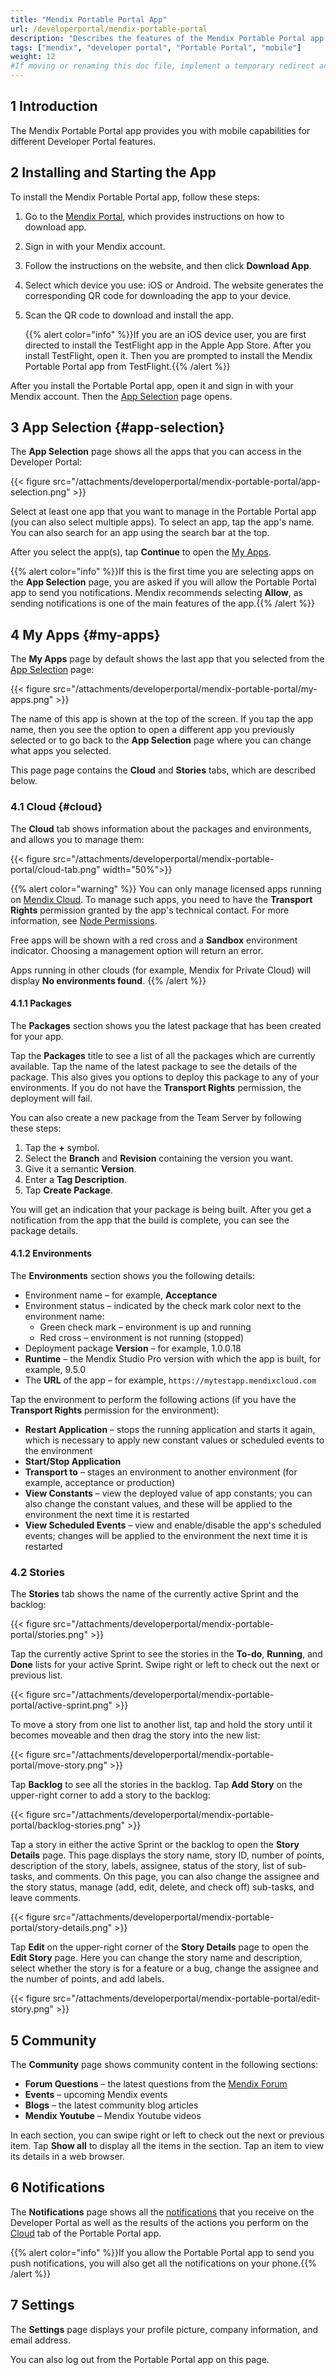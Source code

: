 ```yaml
---
title: "Mendix Portable Portal App"
url: /developerportal/mendix-portable-portal
description: "Describes the features of the Mendix Portable Portal app."
tags: ["mendix", "developer portal", "Portable Portal", "mobile"]
weight: 12
#If moving or renaming this doc file, implement a temporary redirect and let the respective team know they should update the URL in the product. See Mapping to Products for more details.
---
```


## 1 Introduction

The Mendix Portable Portal app provides you with mobile capabilities for different Developer Portal features.

## 2 Installing and Starting the App

To install the Mendix Portable Portal app, follow these steps:

1. Go to the [Mendix Portal](https://mxmobilecc.mendixcloud.com/), which provides instructions on how to download app.
2. Sign in with your Mendix account.
3. Follow the instructions on the website, and then click **Download App**.
4. Select which device you use: iOS or Android. The website generates the corresponding QR code for downloading the app to your device.
5. Scan the QR code to download and install the app.

   {{% alert color="info" %}}If you are an iOS device user,  you are first directed to install the TestFlight app in the Apple App Store. After you install TestFlight, open it. Then you are prompted to install the Mendix Portable Portal app from TestFlight.{{% /alert %}}

After you install the Portable Portal app, open it and sign in with your Mendix account. Then the [App Selection](#app-selection) page opens.

## 3 App Selection {#app-selection}

The **App Selection** page shows all the apps that you can access in the Developer Portal:

{{< figure src="/attachments/developerportal/mendix-portable-portal/app-selection.png" >}}

Select at least one app that you want to manage in the Portable Portal app (you can also select multiple apps). To select an app, tap the app's name. You can also search for an app using the search bar at the top. 

After you select the app(s), tap **Continue** to open the [My Apps](#my-apps).

{{% alert color="info" %}}If this is the first time you are selecting apps on the **App Selection** page, you are asked if you will allow the Portable Portal app to send you notifications. Mendix recommends selecting **Allow**, as sending notifications is one of the main features of the app.{{% /alert %}}

## 4 My Apps {#my-apps}

The **My Apps** page by default shows the last app that you selected from the [App Selection](#app-selection) page:

{{< figure src="/attachments/developerportal/mendix-portable-portal/my-apps.png" >}}

The name of this app is shown at the top of the screen. If you tap the app name, then you see the option to open a different app you previously selected or to go back to the **App Selection** page where you can change what apps you selected.

This page page contains the **Cloud** and **Stories** tabs, which are described below.

### 4.1 Cloud {#cloud}

The **Cloud** tab shows information about the packages and environments, and allows you to manage them:

{{< figure src="/attachments/developerportal/mendix-portable-portal/cloud-tab.png" width="50%">}}

{{% alert color="warning" %}}
You can only manage licensed apps running on [Mendix Cloud](/developerportal/deploy/mendix-cloud-deploy/). To manage such apps, you need to have the **Transport Rights** permission granted by the app's technical contact. For more information, see [Node Permissions](/developerportal/deploy/node-permissions/).

Free apps will be shown with a red cross and a **Sandbox** environment indicator. Choosing a management option will return an error.

Apps running in other clouds (for example, Mendix for Private Cloud) will display **No environments found**.
{{% /alert %}}

#### 4.1.1 Packages

The **Packages** section shows you the latest package that has been created for your app.

Tap the **Packages** title to see a list of all the packages which are currently available. Tap the name of the latest package to see the details of the package. This also gives you options to deploy this package to any of your environments. If you do not have the **Transport Rights** permission, the deployment will fail.

You can also create a new package from the Team Server by following these steps:

1. Tap the **+** symbol.
2. Select the **Branch** and **Revision** containing the version you want.
3. Give it a semantic **Version**.
4. Enter a **Tag Description**.
5. Tap **Create Package**.

You will get an indication that your package is being built. After you get a notification from the app that the build is complete, you can see the package details. 

#### 4.1.2 Environments

The **Environments** section shows you the following details:

* Environment name – for example, **Acceptance**
* Environment status – indicated by the check mark color next to the environment name:
    * Green check mark – environment is up and running
    * Red cross – environment is not running (stopped)
* Deployment package **Version** – for example, 1.0.0.18
* **Runtime** – the Mendix Studio Pro version with which the app is built, for example, 9.5.0
* The **URL** of the app – for example, `https://mytestapp.mendixcloud.com`

Tap the environment to perform the following actions (if you have the **Transport Rights** permission for the environment):

* **Restart Application** – stops the running application and starts it again, which is necessary to apply new constant values or scheduled events to the environment
* **Start/Stop Application**
* **Transport to** – stages an environment to another environment (for example, acceptance or production)
* **View Constants** – view the deployed value of app constants; you can also change the constant values, and these will be applied to the environment the next time it is restarted
* **View Scheduled Events** – view and enable/disable the app's scheduled events; changes will be applied to the environment the next time it is restarted

### 4.2 Stories

The **Stories** tab shows the name of the currently active Sprint and the backlog:

{{< figure src="/attachments/developerportal/mendix-portable-portal/stories.png" >}}

Tap the currently active Sprint to see the stories in the **To-do**, **Running**, and **Done** lists for your active Sprint. Swipe right or left to check out the next or previous list. 

{{< figure src="/attachments/developerportal/mendix-portable-portal/active-sprint.png" >}}

To move a story from one list to another list, tap and hold the story until it becomes moveable and then drag the story into the new list:

{{< figure src="/attachments/developerportal/mendix-portable-portal/move-story.png" >}}

Tap **Backlog** to see all the stories in the backlog. Tap **Add Story** on the upper-right corner to add a story to the backlog:

{{< figure src="/attachments/developerportal/mendix-portable-portal/backlog-stories.png" >}}

Tap a story in either the active Sprint or the backlog to open the **Story Details** page. This page displays the story name, story ID, number of points, description of the story, labels, assignee, status of the story, list of sub-tasks, and comments. On this page, you can also change the assignee and the story status, manage (add, edit, delete, and check off) sub-tasks, and leave comments.

{{< figure src="/attachments/developerportal/mendix-portable-portal/story-details.png" >}}

Tap **Edit** on the upper-right corner of the **Story Details** page to open the **Edit Story** page. Here you can change the story name and description, select whether the story is for a feature or a bug, change the assignee and the number of points, and add labels.

{{< figure src="/attachments/developerportal/mendix-portable-portal/edit-story.png" >}}

## 5 Community

The **Community** page shows community content in the following sections:

* **Forum Questions** – the latest questions from the [Mendix Forum](/developerportal/community-tools/mendix-forum/)
* **Events** – upcoming Mendix events
* **Blogs** – the latest community blog articles
* **Mendix Youtube** – Mendix Youtube videos

In each section, you can swipe right or left to check out the next or previous item. Tap **Show all** to display all the items in the section. Tap an item to view its details in a web browser.

## 6 Notifications

The **Notifications** page shows all the [notifications](/developerportal/#notifications) that you receive on the Developer Portal as well as the results of the actions you perform on the [Cloud](#cloud) tab of the Portable Portal app.

{{% alert color="info" %}}If you allow the Portable Portal app to send you push notifications, you will also get all the notifications on your phone.{{% /alert %}}

## 7 Settings

The **Settings** page displays your profile picture, company information, and email address.

You can also log out from the Portable Portal app on this page.